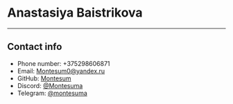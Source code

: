 # Anastasiya Baistrikova
---
## Contact info 
 - Phone number: +375298606871
 - Email: Montesum0@yandex.ru
 - GitHub: [Montesum](https://github.com/Montesum)
 - Discord:  [@Montesuma](https://discord.com/channels/@montesuma_.)
 - Telegram: [@montesuma](https://t.me/Montesumo)
